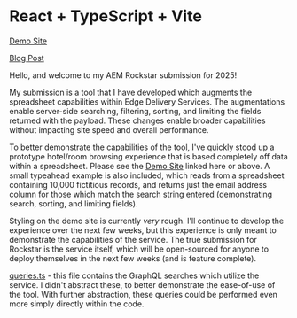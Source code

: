 # React + TypeScript + Vite

[Demo Site](https://eds-rs-2025.javapl.us/)

[Blog Post](https://www.bounteous.com/insights/2024/09/04/introducing-our-search-utility-edge-delivery-services/)

Hello, and welcome to my AEM Rockstar submission for 2025!

My submission is a tool that I have developed which augments the spreadsheet capabilities
within Edge Delivery Services. The augmentations enable server-side searching, filtering,
sorting, and limiting the fields returned with the payload. These changes enable broader
capabilities without impacting site speed and overall performance.

To better demonstrate the capabilities of the tool, I've quickly stood up a prototype
hotel/room browsing experience that is based completely off data within a spreadsheet.
Please see the [Demo Site](https://eds-rs-2025.javapl.us/) linked here or above.
A small typeahead example is also included, which reads from a spreadsheet containing
10,000 fictitious records, and returns just the email address column for those which
match the search string entered (demonstrating search, sorting, and limiting fields).

Styling on the demo site is currently _very_ rough. I'll continue to develop the
experience over the next few weeks, but this experience is only meant to demonstrate
the capabilities of the service. The true submission for Rockstar is the service itself,
which will be open-sourced for anyone to deploy themselves in the next few weeks
(and is feature complete).

[queries.ts](src/queries.ts) - this file contains the GraphQL searches which utilize the service.
I didn't abstract these, to better demonstrate the ease-of-use of the tool. With further
abstraction, these queries could be performed even more simply directly within the code.
